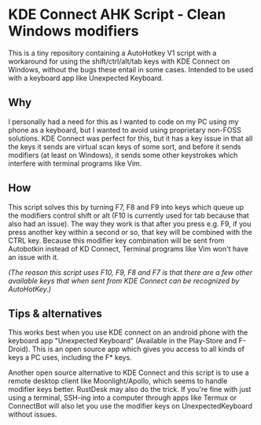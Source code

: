 # KDE Connect AHK Script - Clean Windows modifiers

This is a tiny repository containing a AutoHotkey V1 script with a workaround for using the shift/ctrl/alt/tab keys with KDE Connect on Windows, without the bugs these entail in some cases. Intended to be used with a keyboard app like Unexpected Keyboard.

## Why

I personally had a need for this as I wanted to code on my PC using my phone as a keyboard, but I wanted to avoid using proprietary non-FOSS solutions. KDE Connect was perfect for this, but it has a key issue in that all the keys it sends are virtual scan keys of some sort, and before it sends modifiers (at least on Windows), it sends some other keystrokes which interfere with terminal programs like Vim.
 
## How

This script solves this by turning F7, F8 and F9 into keys which queue up the modifiers control shift or alt (F10 is currently used for tab because that also had an issue). The way they work is that after you press e.g. F9, if you press another key within a second or so, that key will be combined with the CTRL key. Because this modifier key combination will be sent from Autobotkin instead of KD Connect, Terminal programs like Vim won't have an issue with it. 

_(The reason this script uses F10, F9, F8 and F7 is that there are a few other available keys that when sent from KDE Connect can be recognized by AutoHotKey.)_

## Tips & alternatives

This works best when you use KDE connect on an android phone with the keyboard app "Unexpected Keyboard" (Available in the Play-Store and F-Droid). This is an open source app which gives you access to all kinds of keys a PC uses, including the F* keys. 

Another open source alternative to KDE Connect and this script is to use a remote desktop client like Moonlight/Apollo, which seems to handle modifier keys better. RustDesk may also do the trick. If you're fine with just using a terminal, SSH-ing into a computer through apps like Termux or ConnectBot will also let you use the modifier keys on UnexpectedKeyboard without issues.
